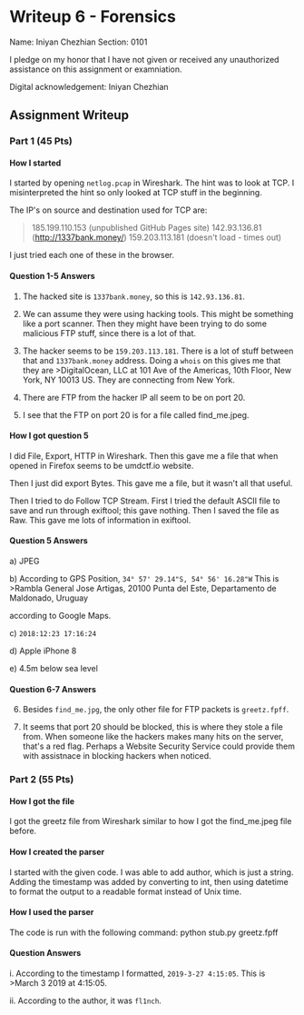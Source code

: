# Writeup 6 - Forensics

Name: Iniyan Chezhian
Section: 0101

I pledge on my honor that I have not given or received any unauthorized assistance on this assignment or examniation.

Digital acknowledgement: Iniyan Chezhian

## Assignment Writeup

### Part 1 (45 Pts)

#### How I started

I started by opening `netlog.pcap` in Wireshark. The hint was to look at TCP. I misinterpreted the hint so only looked at TCP stuff in the beginning.

The IP's on source and destination used for TCP are:
>185.199.110.153 (unpublished GitHub Pages site)
>142.93.136.81 (http://1337bank.money/)
>159.203.113.181 (doesn't load - times out)

I just tried each one of these in the browser.

#### Question 1-5 Answers

1. The hacked site is `1337bank.money`, so this is `142.93.136.81`.

2. We can assume they were using hacking tools. This might be something like a port scanner. Then they might have been trying to do some malicious FTP stuff, since there is a lot of that.

3. The hacker seems to be `159.203.113.181`. There is a lot of stuff between that and `1337bank.money` address. Doing a `whois` on this gives me that they are >DigitalOcean, LLC at 101 Ave of the Americas, 10th Floor, New York, NY 10013 US. They are connecting from New York.

4. There are FTP from the hacker IP all seem to be on port 20.

5. I see that the FTP on port 20 is for a file called find_me.jpeg.

#### How I got question 5

I did File, Export, HTTP in Wireshark. Then this gave me a file that when opened in Firefox seems to be umdctf.io website.

Then I just did export Bytes. This gave me a file, but it wasn't all that useful.

Then I tried to do Follow TCP Stream. First I tried the default ASCII file to save and run through exiftool; this gave nothing. Then I saved the file as Raw. This gave me lots of information in exiftool.

#### Question 5 Answers

a) JPEG

b) According to GPS Position, 
`34° 57' 29.14"S, 54° 56' 16.28"W`
This is >Rambla General Jose Artigas, 20100 Punta del Este, Departamento de Maldonado, Uruguay

according to Google Maps.

c) `2018:12:23 17:16:24`

d) Apple iPhone 8

e) 4.5m below sea level

#### Question 6-7 Answers

6. Besides `find_me.jpg`, the only other file for FTP packets is `greetz.fpff`.

7. It seems that port 20 should be blocked, this is where they stole a file from. When someone like the hackers makes many hits on the server, that's a red flag. Perhaps a Website Security Service could provide them with assistnace in blocking hackers when noticed.

### Part 2 (55 Pts)

#### How I got the file

I got the greetz file from Wireshark similar to how I got the find_me.jpeg file before.

#### How I created the parser

I started with the given code. I was able to add author, which is just a string. Adding the timestamp was added by converting to int, then using datetime to format the output to a readable format instead of Unix time.

#### How I used the parser

The code is run with the following command:
    python stub.py greetz.fpff

#### Question Answers

i. According to the timestamp I formatted, `2019-3-27 4:15:05`. This is >March 3 2019 at 4:15:05.

ii. According to the author, it was `fl1nch`.
